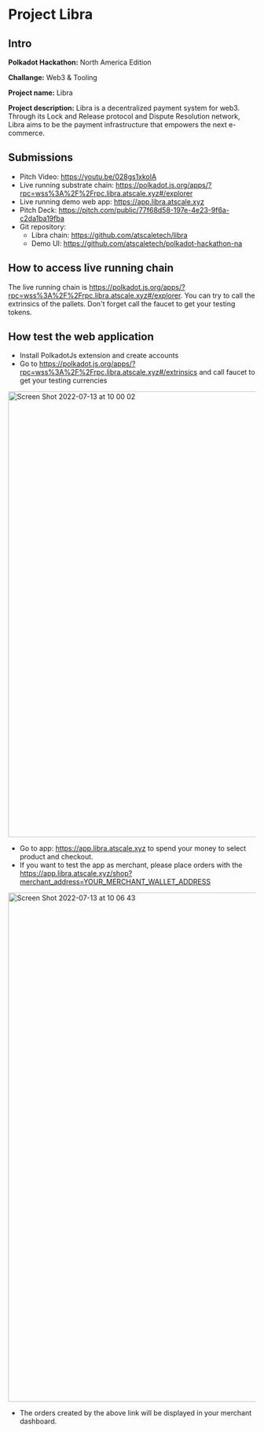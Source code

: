 # Project Libra

## Intro 

**Polkadot Hackathon:** North America Edition

**Challange:** Web3 & Tooling

**Project name:** Libra

**Project description:** Libra is a decentralized payment system for web3. Through its Lock and Release protocol and Dispute Resolution network, Libra aims to be the payment infrastructure that empowers the next e-commerce.


## Submissions 
- Pitch Video: https://youtu.be/028gs1xkolA
- Live running substrate chain: https://polkadot.js.org/apps/?rpc=wss%3A%2F%2Frpc.libra.atscale.xyz#/explorer
- Live running demo web app: https://app.libra.atscale.xyz
- Pitch Deck: https://pitch.com/public/77f68d58-197e-4e23-9f6a-c2da1ba19fba
- Git repository:
  - Libra chain: https://github.com/atscaletech/libra
  - Demo UI: https://github.com/atscaletech/polkadot-hackathon-na

## How to access live running chain

The live running chain is https://polkadot.js.org/apps/?rpc=wss%3A%2F%2Frpc.libra.atscale.xyz#/explorer. You can try to call the extrinsics of the pallets. Don't forget call the faucet to get your testing tokens.

## How test the web application

- Install PolkadotJs extension and create accounts
- Go to https://polkadot.js.org/apps/?rpc=wss%3A%2F%2Frpc.libra.atscale.xyz#/extrinsics and call faucet to get your testing currencies

<img width="908" alt="Screen Shot 2022-07-13 at 10 00 02" src="https://user-images.githubusercontent.com/92568442/178641616-78cde414-2438-4db1-be03-b914b9331cc4.png">

- Go to app: https://app.libra.atscale.xyz to spend your money to select product and checkout.
- If you want to test the app as merchant, please place orders with the https://app.libra.atscale.xyz/shop?merchant_address=YOUR_MERCHANT_WALLET_ADDRESS

<img width="1037" alt="Screen Shot 2022-07-13 at 10 06 43" src="https://user-images.githubusercontent.com/92568442/178642347-a2d70e0d-cb59-4f1c-91dd-dfda6c9cadc3.png">

- The orders created by the above link will be displayed in your merchant dashboard.

